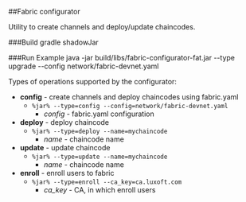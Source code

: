 ##Fabric configurator

Utility to create channels and deploy/update chaincodes.

###Build
    gradle shadowJar

###Run Example
    java -jar build/libs/fabric-configurator-fat.jar --type upgrade --config network/fabric-devnet.yaml

Types of operations supported by the configurator:

- **config** - create channels and deploy chaincodes using fabric.yaml
    - `%jar% --type=config --config=network/fabric-devnet.yaml`
        - *config* - fabric.yaml configuration
- **deploy** - deploy chaincode
    - `%jar% --type=deploy --name=mychaincode`
        - *name* - chaincode name
- **update** - update chaincode
    - `%jar% --type=update --name=mychaincode`
        - *name* - chaincode name
- **enroll** - enroll users to fabric 
    - `%jar% --type=enroll --ca_key=ca.luxoft.com`
        - *ca_key* - CA, in which enroll users
